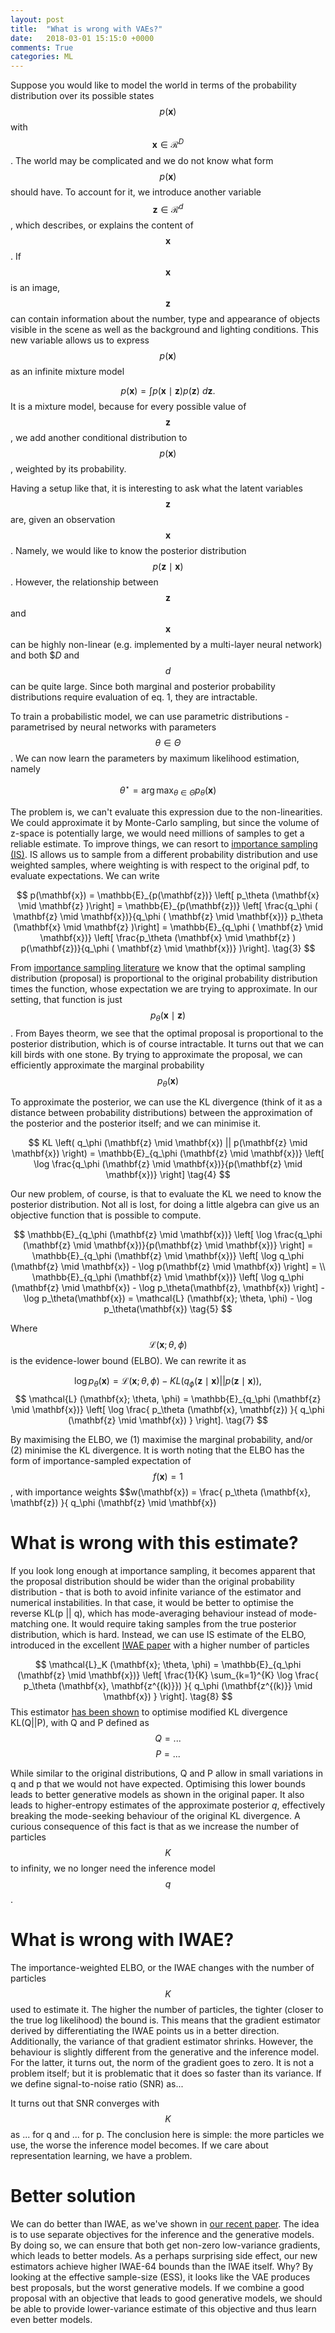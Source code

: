 ```yaml
---
layout: post
title:  "What is wrong with VAEs?"
date:   2018-03-01 15:15:0 +0000
comments: True
categories: ML
---
```


Suppose you would like to model the world in terms of the probability distribution over its possible states $$p(\mathbf{x})$$ with $$\mathbf{x} \in \mathcal{R}^D$$.
The world may be complicated and we do not know what form $$p(\mathbf{x})$$ should have.
To account for it, we introduce another variable $$\mathbf{z} \in \mathcal{R}^d$$, which describes, or explains the content of $$\mathbf{x}$$.
If $$\mathbf{x}$$ is an image, $$\mathbf{z}$$ can contain information about the number, type and appearance of objects visible in the scene as well as the background and lighting conditions.
This new variable allows us to express $$p(\mathbf{x})$$ as an infinite mixture model

$$
  p(\mathbf{x}) = \int p(\mathbf{x} \mid \mathbf{z}) p(\mathbf{z})~d \mathbf{z}. \tag{1}
$$
It is a mixture model, because for every possible value of $$\mathbf{z}$$, we add another conditional distribution to $$p(\mathbf{x})$$, weighted by its probability.

Having a setup like that, it is interesting to ask what the latent variables $$\mathbf{z}$$ are, given an observation $$\mathbf{x}$$. Namely, we would like to know the posterior distribution $$p(\mathbf{z} \mid \mathbf{x})$$. However, the relationship between $$\mathbf{z}$$ and $$\mathbf{x}$$ can be highly non-linear (e.g. implemented by a multi-layer neural network) and both $$D$ and $$d$$ can be quite large. Since both marginal and posterior probability distributions require evaluation of eq. 1, they are intractable.

To train a probabilistic model, we can use parametric distributions - parametrised by neural networks with parameters $$\theta \in \Theta$$.
We can now learn the parameters by maximum likelihood estimation, namely

$$
  \theta^\star = \arg \max_{\theta \in \Theta} p_\theta(\mathbf{x}) \tag{2}
$$

The problem is, we can't evaluate this expression due to the non-linearities.
We could approximate it by Monte-Carlo sampling, but since the volume of z-space is potentially large, we would need millions of samples to get a reliable estimate.
To improve things, we can resort to [importance sampling (IS)](https://en.wikipedia.org/wiki/Importance_sampling).
IS allows us to sample from a different probability distribution and use weighted samples, where weighting is with respect to the original pdf, to evaluate expectations.
We can write

$$
  p(\mathbf{x}) = \mathbb{E}_{p(\mathbf{z})} \left[ p_\theta (\mathbf{x} \mid \mathbf{z} )\right] =
  \mathbb{E}_{p(\mathbf{z})} \left[ \frac{q_\phi ( \mathbf{z} \mid \mathbf{x})}{q_\phi ( \mathbf{z} \mid \mathbf{x})} p_\theta (\mathbf{x} \mid \mathbf{z} )\right] =
  \mathbb{E}_{q_\phi ( \mathbf{z} \mid \mathbf{x})} \left[ \frac{p_\theta (\mathbf{x} \mid \mathbf{z} ) p(\mathbf{z})}{q_\phi ( \mathbf{z} \mid \mathbf{x})} )\right]. \tag{3}
$$

From [importance sampling literature](http://statweb.stanford.edu/~owen/mc/) we know that the optimal sampling distribution (proposal) is proportional to the original probability distribution times the function, whose expectation we are trying to approximate. In our setting, that function is just $$p_\theta (\mathbf{x} \mid \mathbf{z} )$$.
From Bayes theorm, we see that the optimal proposal is proportional to the posterior distribution, which is of course intractable.
It turns out that we can kill birds with one stone.
By trying to approximate the proposal, we can efficiently approximate the marginal probability $$p_\theta(\mathbf{x})$$

To approximate the posterior, we can use the KL divergence (think of it as a distance between probability distributions) between the approximation of the posterior and the posterior itself; and we can minimise it.

$$
  KL \left( q_\phi (\mathbf{z} \mid \mathbf{x}) || p(\mathbf{z} \mid \mathbf{x}) \right) = \mathbb{E}_{q_\phi (\mathbf{z} \mid \mathbf{x})} \left[ \log \frac{q_\phi (\mathbf{z} \mid \mathbf{x})}{p(\mathbf{z} \mid \mathbf{x})} \right] \tag{4}
$$

Our new problem, of course, is that to evaluate the KL we need to know the posterior distribution.
Not all is lost, for doing a little algebra can give us an objective function that is possible to compute.

$$
  \mathbb{E}_{q_\phi (\mathbf{z} \mid \mathbf{x})} \left[ \log \frac{q_\phi (\mathbf{z} \mid \mathbf{x})}{p(\mathbf{z} \mid \mathbf{x})} \right] =
  \mathbb{E}_{q_\phi (\mathbf{z} \mid \mathbf{x})} \left[ \log q_\phi (\mathbf{z} \mid \mathbf{x}) - \log p(\mathbf{z} \mid \mathbf{x}) \right] = \\
  \mathbb{E}_{q_\phi (\mathbf{z} \mid \mathbf{x})} \left[ \log q_\phi (\mathbf{z} \mid \mathbf{x}) - \log p_\theta(\mathbf{z}, \mathbf{x}) \right] - \log p_\theta(\mathbf{x}) =
  \mathcal{L} (\mathbf{x}; \theta, \phi) - \log p_\theta(\mathbf{x})
  \tag{5}
$$

Where $$\mathcal{L} (\mathbf{x}; \theta, \phi)$$ is the evidence-lower bound (ELBO). We can rewrite it as

$$
  \log p_\theta(\mathbf{x}) = \mathcal{L} (\mathbf{x}; \theta, \phi) - KL \left( q_\phi (\mathbf{z} \mid \mathbf{x}) || p(\mathbf{z} \mid \mathbf{x}) \right), \tag{6}
$$
$$
  \mathcal{L} (\mathbf{x}; \theta, \phi) = \mathbb{E}_{q_\phi (\mathbf{z} \mid \mathbf{x})}
    \left[
      \log \frac{
        p_\theta (\mathbf{x}, \mathbf{z})
      }{
        q_\phi (\mathbf{z} \mid \mathbf{x})
      }
    \right]. \tag{7}
$$

By maximising the ELBO, we (1) maximise the marginal probability, and/or (2) minimise the KL divergence.
It is worth noting that the ELBO has the form of importance-sampled expectation of $$f(\mathbf{x}) = 1$$, with importance weights $$w(\mathbf{x}) = \frac{ p_\theta (\mathbf{x}, \mathbf{z}) }{ q_\phi (\mathbf{z} \mid \mathbf{x})

# What is wrong with this estimate?
If you look long enough at importance sampling, it becomes apparent that the proposal distribution should be wider than the original probability distribution - that is both to avoid infinite variance of the estimator and numerical instabilities.
In that case, it would be better to optimise the reverse KL(p || q), which has mode-averaging behaviour instead of mode-matching one.
It would require taking samples from the true posterior distribution, which is hard.
Instead, we can use IS estimate of the ELBO, introduced in the excellent [IWAE paper](https://arxiv.org/abs/1509.00519) with a higher number of particles

$$
  \mathcal{L}_K (\mathbf{x}; \theta, \phi) = \mathbb{E}_{q_\phi (\mathbf{z} \mid \mathbf{x})}
    \left[ \frac{1}{K} \sum_{k=1}^{K}
      \log \frac{
        p_\theta (\mathbf{x}, \mathbf{z^{(k)}})
      }{
        q_\phi (\mathbf{z^{(k)}} \mid \mathbf{x})
      }
    \right]. \tag{8}
$$
This estimator [has been shown](https://arxiv.org/abs/1509.00519) to optimise modified KL divergence KL(Q||P), with Q and P defined as
$$
  Q = ... \tag{9}
$$
$$
  P = ... \tag{10}
$$

While similar to the original distributions, Q and P allow in small variations in q and p that we would not have expected.
Optimising this lower bounds leads to better generative models as shown in the original paper.
It also leads to higher-entropy estimates of the approximate posterior $q$, effectively breaking the mode-seeking behaviour of the original KL divergence.
A curious consequence of this fact is that as we increase the number of particles $$K$$ to infinity, we no longer need the inference model $$q$$.

# What is wrong with IWAE?
The importance-weighted ELBO, or the IWAE changes with the number of particles $$K$$ used to estimate it.
The higher the number of particles, the tighter (closer to the true log likelihood) the bound is.
This means that the gradient estimator derived by differentiating the IWAE points us in a better direction.
Additionally, the variance of that gradient estimator shrinks.
However, the behaviour is slightly different from the generative and the inference model.
For the latter, it turns out, the norm of the gradient goes to zero.
It is not a problem itself; but it is problematic that it does so faster than its variance.
If we define signal-to-noise ratio (SNR) as...

It turns out that SNR converges with $$K$$ as ... for q and ... for p.
The conclusion here is simple: the more particles we use, the worse the inference model becomes.
If we care about representation learning, we have a problem.


# Better solution
We can do better than IWAE, as we've shown in [our recent paper](https://arxiv.org/abs/1802.04537).
The idea is to use separate objectives for the inference and the generative models.
By doing so, we can ensure that both get non-zero low-variance gradients, which leads to better models.
As a perhaps surprising side effect, our new estimators achieve higher IWAE-64 bounds than the IWAE itself.
Why?
By looking at the effective sample-size (ESS), it looks like the VAE produces best proposals, but the worst generative models.
If we combine a good proposal with an objective that leads to good generative models, we should be able to provide lower-variance estimate of this objective and thus learn even better models.
